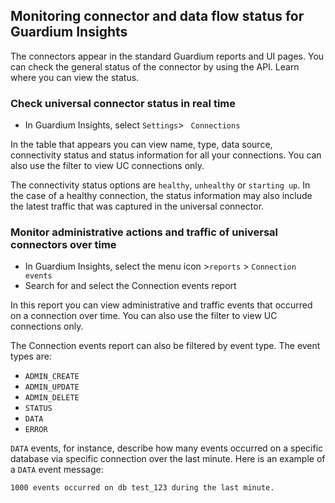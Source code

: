 
## Monitoring connector and data flow status for Guardium Insights 

The connectors appear in the standard Guardium reports and UI pages. You can check the general status of the connector by using the API. Learn where you can view the status.


### Check universal connector status in real time
 * In Guardium Insights, select  ```Settings```>
``` Connections```

In the table that appears you can view name, type, data source, connectivity status and status information for all your connections. You can also use the filter to view UC connections only.  

The connectivity status options are ```healthy```, ```unhealthy``` or ```starting up```. 
In the case of a healthy connection, the status information may also include the latest traffic that was captured in the universal connector. 

### Monitor administrative actions and traffic of universal connectors over time

* In Guardium Insights, select the menu icon >```reports``` > ```Connection events``` 
* Search for and select the Connection events report

In this report you can view administrative and traffic events that occurred on a connection over time. 
You can also use the filter to view UC connections only. 

The Connection events report can also be filtered by event type. The event types are: 

* ```ADMIN_CREATE```
* ```ADMIN_UPDATE```
* ```ADMIN_DELETE```
* ```STATUS```
* ```DATA``` 
* ```ERROR``` 
	
```DATA``` events, for instance, describe how many events occurred on a specific database via specific
connection over the last minute. Here is an example of a ```DATA``` event message: 

```1000 events occurred on db test_123 during the last minute.```

